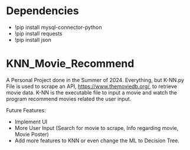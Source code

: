 # Dependencies
- !pip install mysql-connector-python
- !pip install requests
- !pip install json

 
 # KNN_Movie_Recommend
A Personal Project done in the Summer of 2024. 
Everything, but K-NN.py File is used to scrape an API, https://www.themoviedb.org/, to retrieve movie data. 
K-NN is the executable file to input a movie and watch the program recommend movies related the user input.


Future Features:
- Implement UI
- More User Input (Search for movie to scrape, Info regarding movie, Movie Poster)
- Add more features to KNN or even change the ML to Decision Tree.
